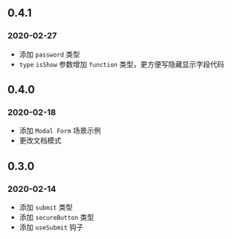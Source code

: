 ## 0.4.1

### 2020-02-27

-   添加 `password` 类型
-   `type` `isShow` 参数增加 `function` 类型，更方便写隐藏显示字段代码

## 0.4.0

### 2020-02-18

-   添加 `Modal Form` 场景示例
-   更改文档模式

## 0.3.0

### 2020-02-14

-   添加 `submit` 类型
-   添加 `secureButton` 类型
-   添加 `useSubmit` 钩子
